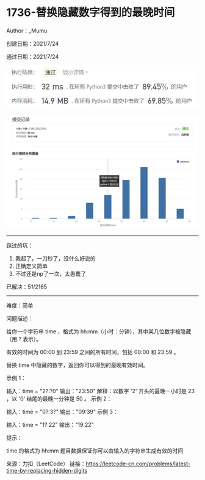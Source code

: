 # 1736-替换隐藏数字得到的最晚时间

Author：_Mumu

创建日期：2021/7/24

通过日期：2021/7/24

![](./通过截图2.jpg)

![](./通过截图1.jpg)

*****

踩过的坑：

1. 我起了，一刀秒了，没什么好说的
2. 正确定义简单
3. 不过还是np了一次，太愚蠢了

已解决：51/2165

*****

难度：简单

问题描述：

给你一个字符串 time ，格式为 hh:mm（小时：分钟），其中某几位数字被隐藏（用 ? 表示）。

有效的时间为 00:00 到 23:59 之间的所有时间，包括 00:00 和 23:59 。

替换 time 中隐藏的数字，返回你可以得到的最晚有效时间。

 

示例 1：

输入：time = "2?:?0"
输出："23:50"
解释：以数字 '2' 开头的最晚一小时是 23 ，以 '0' 结尾的最晚一分钟是 50 。
示例 2：

输入：time = "0?:3?"
输出："09:39"
示例 3：

输入：time = "1?:22"
输出："19:22"


提示：

time 的格式为 hh:mm
题目数据保证你可以由输入的字符串生成有效的时间

来源：力扣（LeetCode）
链接：https://leetcode-cn.com/problems/latest-time-by-replacing-hidden-digits